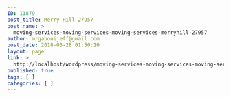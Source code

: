 ```yaml
---
ID: 11879
post_title: Merry Hill 27957
post_name: >
  moving-services-moving-services-moving-services-merryhill-27957
author: mrgabonijeff@gmail.com
post_date: 2018-03-28 01:50:10
layout: page
link: >
  http://localhost/wordpress/moving-services-moving-services-moving-services-merryhill-27957/
published: true
tags: [ ]
categories: [ ]
---
```

